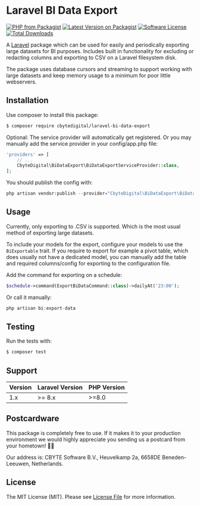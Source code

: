 # Laravel BI Data Export
[![PHP from Packagist](https://img.shields.io/packagist/php-v/cbytedigital/laravel-bi-data-export.svg)](https://packagist.org/packages/cbytedigital/laravel-bi-data-export)
[![Latest Version on Packagist](https://img.shields.io/packagist/v/cbytedigital/laravel-bi-data-export.svg)](https://packagist.org/packages/cbytedigital/laravel-bi-data-export)
[![Software License](https://img.shields.io/packagist/l/cbytedigital/laravel-bi-data-export.svg)](LICENSE.md)
[![Total Downloads](https://img.shields.io/packagist/dt/cbytedigital/laravel-bi-data-export.svg)](https://packagist.org/packages/cbytedigital/laravel-bi-data-export)

A [Laravel](https://laravel.com) package which can be used for easily and periodically exporting large datasets for BI purposes. Includes built in functionality for excluding or redacting columns and exporting to CSV on a Laravel filesystem disk.

The package uses database cursors and streaming to support working with large datasets and keep memory usage to a minimum for poor little webservers.

## Installation

Use composer to install this package:

```bash
$ composer require cbytedigital/laravel-bi-data-export
```

Optional: The service provider will automatically get registered. Or you may manually add the service provider in your config/app.php file:
```php
'providers' => [
    // ...
    CbyteDigital\BiDataExport\BiDataExportServiceProvider::class,
];
```

You should publish the config with:
```php
php artisan vendor:publish --provider="CbyteDigital\BiDataExport\BiDataExportServiceProvider"
```

## Usage

Currently, only exporting to .CSV is supported. Which is the most usual method of exporting large datasets.

To include your models for the export, configure your models to use the ```BiExportable``` trait. If you require to export for example a pivot table, which does usually not have a dedicated model, you can manually add the table and required columns/config for exporting to the configuration file.

Add the command for exporting on a schedule:
```php
$schedule->command(ExportBiDataCommand::class)->dailyAt('23:00');
```

Or call it manually:
```php
php artisan bi:export-data
```

## Testing
Run the tests with:
```bash
$ composer test
```

## Support

| Version | Laravel Version | PHP Version |
|---- |-----------------|-------------|
| 1.x | \>= 8.x         | \>=8.0      |

## Postcardware

This package is completely free to use. If it makes it to your production environment we would highly appreciate you sending us a postcard from your hometown! 👏🏼

Our address is: CBYTE Software B.V., Heuvelkamp 2a, 6658DE Beneden-Leeuwen, Netherlands.

## License

The MIT License (MIT). Please see [License File](LICENSE.md) for more information.
